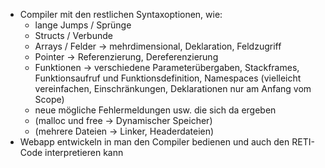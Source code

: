- Compiler mit den restlichen Syntaxoptionen, wie:
  - lange Jumps / Sprünge
  - Structs / Verbunde
  - Arrays / Felder -> mehrdimensional, Deklaration, Feldzugriff
  - Pointer -> Referenzierung, Dereferenzierung
  - Funktionen -> verschiedene Parameterübergaben, Stackframes, Funktionsaufruf und Funktionsdefinition, Namespaces (vielleicht vereinfachen, Einschränkungen, Deklarationen nur am Anfang vom Scope)
  - neue mögliche Fehlermeldungen usw. die sich da ergeben
  - (malloc und free -> Dynamischer Speicher)
  - (mehrere Dateien -> Linker, Headerdateien)
- Webapp entwickeln in man den Compiler bedienen und auch den RETI-Code interpretieren kann
